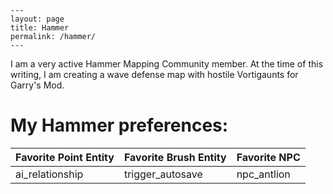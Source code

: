     ---
    layout: page
    title: Hammer
    permalink: /hammer/
    ---
I am a very  active Hammer Mapping Community member. At the time of this writing,
I am creating a wave defense map with hostile Vortigaunts for Garry's Mod.

# My Hammer preferences:

| Favorite Point Entity | Favorite Brush Entity | Favorite NPC |
|---|---|---|
| ai_relationship | trigger_autosave | npc_antlion |
